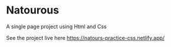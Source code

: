 # Natourous
A single page project using Html and Css

See the project live here https://natours-practice-css.netlify.app/
